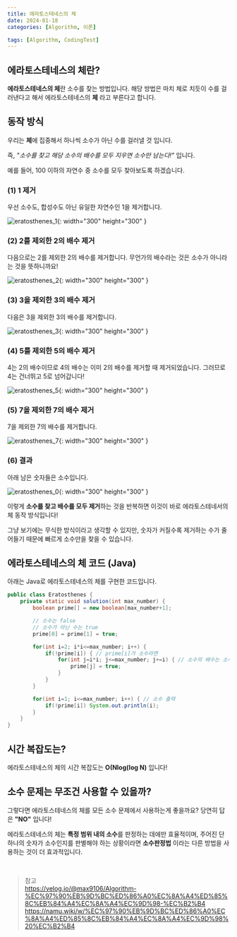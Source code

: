 ```yaml
---
title: 에라토스테네스의 체
date: 2024-01-18
categories: [Algorithm, 이론]

tags: [Algorithm, CodingTest]
---
```


## 에라토스테네스의 체란?
**에라토스테네스의 체**란 소수를 찾는 방법입니다. 해당 방법은 마치 체로 치듯이 수를 걸러낸다고 해서 에라토스테네스의 **체** 라고 부른다고 합니다.

## 동작 방식
우리는 **체**에 집중해서 하나씩 소수가 아닌 수를 걸러낼 것 입니다.

즉, _"소수를 찾고 해당 소수의 배수를 모두 지우면 소수만 남는다!"_ 입니다.

예를 들어, 100 이하의 자연수 중 소수를 모두 찾아보도록 하겠습니다.
### (1) 1 제거
우선 소수도, 합성수도 아닌 유일한 자연수인 1을 제거합니다.

![eratosthenes_1](/assets/img/posts/2024-01-18/eratosthenes_1.png){: width="300" height="300" }

### (2) 2를 제외한 2의 배수 제거
다음으로는 2를 제외한 2의 배수를 제거합니다.
무언가의 배수라는 것은 소수가 아니라는 것을 뜻하니까요!

![eratosthenes_2](/assets/img/posts/2024-01-18/eratosthenes_2.png){: width="300" height="300" }

### (3) 3을 제외한 3의 배수 제거
다음은 3을 제외한 3의 배수를 제거합니다.

![eratosthenes_3](/assets/img/posts/2024-01-18/eratosthenes_3.png){: width="300" height="300" }

### (4) 5를 제외한 5의 배수 제거
4는 2의 배수이므로 4의 배수는 이미 2의 배수를 제거할 때 제거되었습니다.
그러므로 4는 건너뛰고 5로 넘어갑니다!

![eratosthenes_5](/assets/img/posts/2024-01-18/eratosthenes_5.png){: width="300" height="300" }

### (5) 7을 제외한 7의 배수 제거
7을 제외한 7의 배수를 제거합니다.

![eratosthenes_7](/assets/img/posts/2024-01-18/eratosthenes_7.png){: width="300" height="300" }

### (6) 결과
아래 남은 숫자들은 소수입니다.

![eratosthenes_0](/assets/img/posts/2024-01-18/eratosthenes_0.png){: width="300" height="300" }

이렇게 **소수를 찾고 배수를 모두 제거**하는 것을 반복하면 이것이 바로 에라토스테네서의 체 동작 방식입니다!

그냥 보기에는 무식한 방식이라고 생각할 수 있지만, 숫자가 커질수록 제거하는 수가 줄어들기 때문에 빠르게 소수만을 찾을 수 있습니다.

## 에라토스테네스의 체 코드 (Java)
아래는 Java로 에라토스테네스의 체를 구현한 코드입니다.

```java
public class Eratosthenes {
    private static void solution(int max_number) {
        boolean prime[] = new boolean[max_number+1];

        // 소수는 false
        // 소수가 아닌 수는 true
        prime[0] = prime[1] = true;

        for(int i=2; i*i<=max_number; i++) {
            if(!prime[i]) { // prime[i]가 소수라면
                for(int j=i*i; j<=max_number; j+=i) { // 소수의 배수는 소수가 아님
                    prime[j] = true;
                }
            }
        }

        for(int i=1; i<=max_number; i++) { // 소수 출력
            if(!prime[i]) System.out.println(i);
        }
    }
}
```

## 시간 복잡도는?
에라토스테네스의 체의 시간 복잡도는 **O(Nlog(log N)** 입니다!

## 소수 문제는 무조건 사용할 수 있을까?
그렇다면 에라토스테네스의 체를 모든 소수 문제에서 사용하는게 좋을까요?
당연히 답은 **"NO"** 입니다!

에라토스테네스의 체는 **특정 범위 내의 소수**를 판정하는 데에만 효율적이며, 주어진 단 하나의 숫자가 소수인지를 판별해야 하는 상황이라면 **소수판정법** 이라는 다른 방법을 사용하는 것이 더 효과적입니다.

<br>

> 참고 <br>
> https://velog.io/@max9106/Algorithm-%EC%97%90%EB%9D%BC%ED%86%A0%EC%8A%A4%ED%85%8C%EB%84%A4%EC%8A%A4%EC%9D%98-%EC%B2%B4 <br>
> https://namu.wiki/w/%EC%97%90%EB%9D%BC%ED%86%A0%EC%8A%A4%ED%85%8C%EB%84%A4%EC%8A%A4%EC%9D%98%20%EC%B2%B4